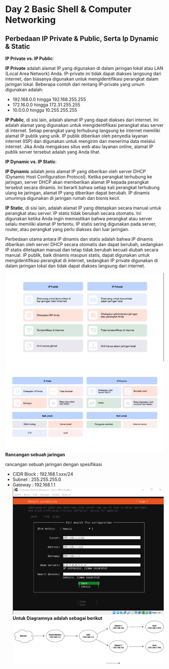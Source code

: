 # Day 2 Basic Shell & Computer Networking
## Perbedaan IP Private & Public, Serta Ip Dynamic & Static
**IP Private vs. IP Public**:

**IP Private** adalah alamat IP yang digunakan di dalam jaringan lokal atau LAN (Local Area Network) Anda. IP-private ini tidak dapat diakses langsung dari internet, dan biasanya digunakan untuk mengidentifikasi perangkat dalam jaringan lokal. Beberapa contoh dari rentang IP-private yang umum digunakan adalah:

- 192.168.0.0 hingga 192.168.255.255
- 172.16.0.0 hingga 172.31.255.255
- 10.0.0.0 hingga 10.255.255.255

**IP Public**, di sisi lain, adalah alamat IP yang dapat diakses dari internet. Ini adalah alamat yang digunakan untuk mengidentifikasi perangkat atau server di internet. Setiap perangkat yang terhubung langsung ke internet memiliki alamat IP publik yang unik. IP publik diberikan oleh penyedia layanan internet (ISP) dan digunakan untuk mengirim dan menerima data melalui internet. Jika Anda mengakses situs web atau layanan online, alamat IP publik server tersebut adalah yang Anda lihat.

**IP Dynamic vs. IP Static**:

**IP Dynamic** adalah jenis alamat IP yang diberikan oleh server DHCP (Dynamic Host Configuration Protocol). Ketika perangkat terhubung ke jaringan, server DHCP akan memberikan alamat IP kepada perangkat tersebut secara dinamis. Ini berarti bahwa setiap kali perangkat terhubung ulang ke jaringan, alamat IP yang diberikan dapat berubah. IP dinamis umumnya digunakan di jaringan rumah dan bisnis kecil.

**IP Static**, di sisi lain, adalah alamat IP yang ditetapkan secara manual untuk perangkat atau server. IP statis tidak berubah secara otomatis. Ini digunakan ketika Anda ingin memastikan bahwa perangkat atau server selalu memiliki alamat IP tertentu. IP statis sering digunakan pada server, router, atau perangkat yang perlu diakses dari luar jaringan.

Perbedaan utama antara IP dinamis dan statis adalah bahwa IP dinamis diberikan oleh server DHCP secara otomatis dan dapat berubah, sedangkan IP statis ditetapkan manual dan tetap tidak berubah kecuali diubah secara manual. IP publik, baik dinamis maupun statis, dapat digunakan untuk mengidentifikasi perangkat di internet, sedangkan IP private digunakan di dalam jaringan lokal dan tidak dapat diakses langsung dari internet.

![alt text](https://github.com/zulfikaralfain/devops18-dumbways-zulfikar/blob/assets/264198848-ba31c932-2bcb-46f2-b98b-8772fd39fcc4.png?raw=true)
![alt text](https://github.com/zulfikaralfain/devops18-dumbways-zulfikar/blob/assets/264923399-b21d987e-bb40-4afc-a2f5-2618d3c36eef.png?raw=true)
**Rancangan sebuah jaringan**

rancangan sebuah jaringan dengan spesifikasi
* CIDR Block : 192.168.1.xxx/24
* Subnet : 255.255.255.0
* Gateway : 192.168.1.1
![alt text](https://github.com/zulfikaralfain/devops18-dumbways-zulfikar/blob/assets/snfasfjoerfwefnooNSOQUWFHQEN.png?raw=true)
**Untuk Diagramnya adalah sebagai berikut**
![alt text](https://github.com/zulfikaralfain/devops18-dumbways-zulfikar/blob/assets/Diagram%20Jaringan.png?raw=True)